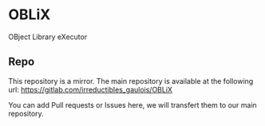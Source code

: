 # OBLiX
OBject Library eXecutor

## Repo
This repository is a mirror.
The main repository is available at the following url: https://gitlab.com/irreductibles_gaulois/OBLiX

You can add Pull requests or Issues here, we will transfert them to our main repository.
